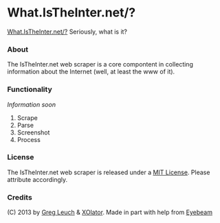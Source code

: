# What.IsTheInter.net/?

[What.IsTheInter.net/?][whatistheinternet] Seriously, what is it?

[whatistheinternet]: http://what.istheinter.net/?


### About

The IsTheInter.net web scraper is a core compontent in collecting information about the Internet (well, at least the www of it).


### Functionality

_Information soon_

1. Scrape
2. Parse
3. Screenshot
4. Process


### License

The IsTheInter.net web scraper is released under a [MIT License][mitlicense]. Please attribute accordingly.

[mitlicense]: LICENSE.md


### Credits

(C) 2013 by [Greg Leuch][gleuch] & [XOlator][xolator].
Made in part with help from [Eyebeam][eyebeam]

[gleuch]: http://gleu.ch
[xolator]: http://xolator.com
[eyebeam]: http://www.eyebeam.org